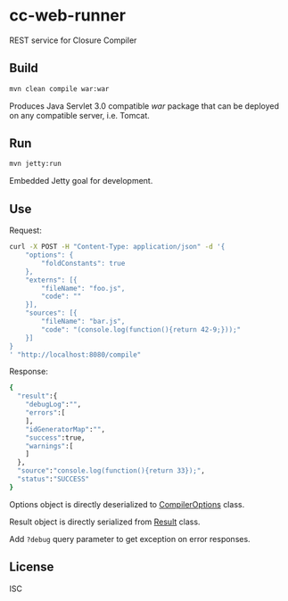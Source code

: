 # cc-web-runner

REST service for Closure Compiler

## Build

```bash
mvn clean compile war:war
```

Produces Java Servlet 3.0 compatible *war* package that can be deployed on any compatible server, i.e. Tomcat.

## Run

```bash
mvn jetty:run
```

Embedded Jetty goal for development.

## Use

Request:

```bash
curl -X POST -H "Content-Type: application/json" -d '{
    "options": {
        "foldConstants": true
    },
    "externs": [{
        "fileName": "foo.js",
        "code": ""
    }],
    "sources": [{
        "fileName": "bar.js",
        "code": "(console.log(function(){return 42-9;}));"
    }]
}
' "http://localhost:8080/compile"
```

Response:

```bash
{
  "result":{
    "debugLog":"",
    "errors":[
    ],
    "idGeneratorMap":"",
    "success":true,
    "warnings":[
    ]
  },
  "source":"console.log(function(){return 33});",
  "status":"SUCCESS"
}
```

Options object is directly deserialized to [CompilerOptions](https://github.com/google/closure-compiler/blob/v20160208/src/com/google/javascript/jscomp/CompilerOptions.java) class.

Result object is directly serialized from [Result](https://github.com/google/closure-compiler/blob/v20160208/src/com/google/javascript/jscomp/Result.java) class.

Add `?debug` query parameter to get exception on error responses.

## License

ISC
